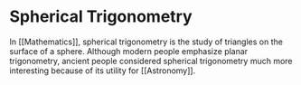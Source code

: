 # Spherical Trigonometry
In [[Mathematics]], spherical trigonometry is the study of triangles on the surface of a sphere. Although modern people emphasize planar trigonometry, ancient people considered spherical trigonometry much more interesting because of its utility for [[Astronomy]].